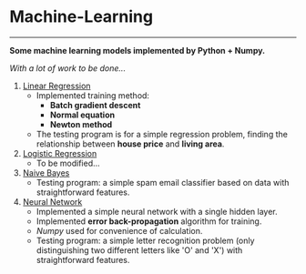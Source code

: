 # Machine-Learning
---
**Some machine learning models implemented by Python + Numpy.**

*With a lot of work to be done...*

1. [Linear Regression](linear-regression)
	- Implemented training method:	
		- **Batch gradient descent**	
		- **Normal equation**
		- **Newton method**
	- The testing program is for a simple regression problem, finding the relationship between **house price** and **living area**.
2. [Logistic Regression](logistic-regression)
	- To be modified...
3. [Naive Bayes](naive-bayes)
	- Testing program: a simple spam email classifier based on data with straightforward features.
4. [Neural Network](neural-network)
	- Implemented a simple neural network with a single hidden layer.
	- Implemented **error back-propagation** algorithm for training.
	- *Numpy* used for convenience of calculation.
	- Testing program: a simple letter recognition problem (only distinguishing two different letters like 'O' and 'X') with straightforward features.